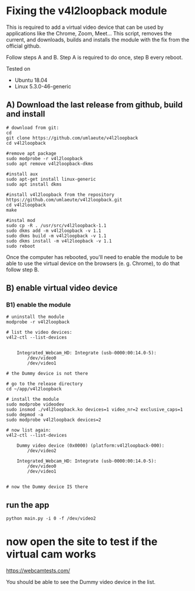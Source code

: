 # Fixing the v4l2loopback module

This is required to add a virtual video device that can be used by applications like the Chrome, Zoom, Meet...
This script, removes the current, and downloads, builds and installs the module with 
the fix from the official github. 

Follow steps A and B. Step A is required to do once, step B every reboot.

Tested on 
- Ubuntu 18.04
- Linux 5.3.0-46-generic


## A) Download the last release from github, build and install


```
# download from git:
cd 
git clone https://github.com/umlaeute/v4l2loopback
cd v4l2loopback

#remove apt package
sudo modprobe -r v4l2loopback
sudo apt remove v4l2loopback-dkms

#install aux
sudo apt-get install linux-generic
sudo apt install dkms

#install v4l2loopback from the repository
https://github.com/umlaeute/v4l2loopback.git
cd v4l2loopback
make

#instal mod
sudo cp -R . /usr/src/v4l2loopback-1.1
sudo dkms add -m v4l2loopback -v 1.1
sudo dkms build -m v4l2loopback -v 1.1
sudo dkms install -m v4l2loopback -v 1.1
sudo reboot
```
Once the computer has rebooted, you'll need to enable the module to be able to use the virtual 
device on the browsers (e. g. Chrome), to do that follow step B.

## B) enable virtual video device 

### B1) enable the module

```
# uninstall the module
modprobe -r v4l2loopback

# list the video devices:
v4l2-ctl --list-devices


	Integrated_Webcam_HD: Integrate (usb-0000:00:14.0-5):
		/dev/video0
		/dev/video1

# the Dummy device is not there

# go to the release directory
cd ~/app/v4l2loopback 

# install the module
sudo modprobe videodev
sudo insmod ./v4l2loopback.ko devices=1 video_nr=2 exclusive_caps=1
sudo depmod -a
sudo modprobe v4l2loopback devices=2

# now list again:
v4l2-ctl --list-devices

	Dummy video device (0x0000) (platform:v4l2loopback-000):
		/dev/video2

	Integrated_Webcam_HD: Integrate (usb-0000:00:14.0-5):
		/dev/video0
		/dev/video1


# now the Dummy device IS there

```

## run the app
```
python main.py -i 0 -f /dev/video2
```

# now open the site to test if the virtual cam works 
https://webcamtests.com/


You should be able to see the Dummy video device in the list.



